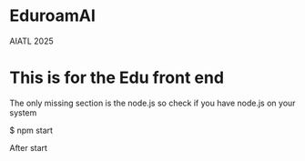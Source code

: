 # EduroamAI
AIATL 2025

# This is for the Edu front end #
The only missing section is the node.js so check if you have node.js on your system

$ npm start

After start
